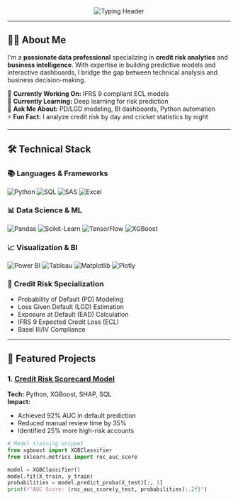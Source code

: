<div align="center">
  <img src="https://readme-typing-svg.demolab.com?font=Fira+Code&pause=1000&color=22D3F7&center=true&vCenter=true&width=435&lines=Your+Name+Here;Data+Science+%7C+Credit+Risk+%7C+BI;Python+%7C+SQL+%7C+Power+BI+%7C+Tableau;Machine+Learning+%7C+Risk+Modeling" alt="Typing Header" />
</div>

---

## 👨‍💻 **About Me**
I'm a **passionate data professional** specializing in **credit risk analytics** and **business intelligence**. With expertise in building predictive models and interactive dashboards, I bridge the gap between technical analysis and business decision-making.

🔭 **Currently Working On:** IFRS 9 compliant ECL models<br>
🌱 **Currently Learning:** Deep learning for risk prediction<br>
💬 **Ask Me About:** PD/LGD modeling, BI dashboards, Python automation<br>
⚡ **Fun Fact:** I analyze credit risk by day and cricket statistics by night

---

## 🛠 **Technical Stack**

### 📚 **Languages & Frameworks**
<p>
  <img alt="Python" src="https://img.shields.io/badge/Python-3776AB?logo=python&logoColor=white&style=for-the-badge">
  <img alt="SQL" src="https://img.shields.io/badge/SQL-4479A1?logo=postgresql&logoColor=white&style=for-the-badge">
  <img alt="SAS" src="https://img.shields.io/badge/SAS-FF9E0F?logo=sas&logoColor=white&style=for-the-badge">
  <img alt="Excel" src="https://img.shields.io/badge/Excel-217346?logo=microsoftexcel&logoColor=white&style=for-the-badge">
</p>

### 📊 **Data Science & ML**
<p>
  <img alt="Pandas" src="https://img.shields.io/badge/Pandas-150458?logo=pandas&logoColor=white&style=for-the-badge">
  <img alt="Scikit-Learn" src="https://img.shields.io/badge/Scikit_Learn-F7931E?logo=scikit-learn&logoColor=white&style=for-the-badge">
  <img alt="TensorFlow" src="https://img.shields.io/badge/TensorFlow-FF6F00?logo=tensorflow&logoColor=white&style=for-the-badge">
  <img alt="XGBoost" src="https://img.shields.io/badge/XGBoost-3776AB?logo=xgboost&logoColor=white&style=for-the-badge">
</p>

### 📈 **Visualization & BI**
<p>
  <img alt="Power BI" src="https://img.shields.io/badge/Power_BI-F2C811?logo=powerbi&logoColor=black&style=for-the-badge">
  <img alt="Tableau" src="https://img.shields.io/badge/Tableau-E97627?logo=tableau&logoColor=white&style=for-the-badge">
  <img alt="Matplotlib" src="https://img.shields.io/badge/Matplotlib-11557C?logo=python&logoColor=white&style=for-the-badge">
  <img alt="Plotly" src="https://img.shields.io/badge/Plotly-3F4F75?logo=plotly&logoColor=white&style=for-the-badge">
</p>

### 🏦 **Credit Risk Specialization**
- Probability of Default (PD) Modeling
- Loss Given Default (LGD) Estimation
- Exposure at Default (EAD) Calculation
- IFRS 9 Expected Credit Loss (ECL)
- Basel III/IV Compliance

---

## 🚀 **Featured Projects**

### 1. [Credit Risk Scorecard Model](https://github.com/yourusername)
**Tech:** Python, XGBoost, SHAP, SQL  
**Impact:**
- Achieved 92% AUC in default prediction
- Reduced manual review time by 35%
- Identified 25% more high-risk accounts

```python
# Model training snippet
from xgboost import XGBClassifier
from sklearn.metrics import roc_auc_score

model = XGBClassifier()
model.fit(X_train, y_train)
probabilities = model.predict_proba(X_test)[:, 1]
print(f"AUC Score: {roc_auc_score(y_test, probabilities):.2f}")
